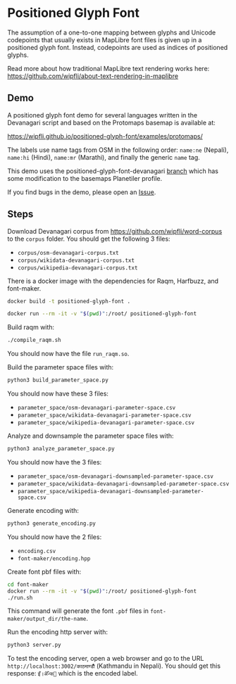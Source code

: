 # Positioned Glyph Font

The assumption of a one-to-one mapping between glyphs and Unicode codepoints that usually exists in MapLibre font files is given up in a positioned glyph font. Instead, codepoints are used as indices of positioned glyphs.

Read more about how traditional MapLibre text rendering works here: https://github.com/wipfli/about-text-rendering-in-maplibre

## Demo

A positioned glyph font demo for several languages written in the Devanagari script and based on the Protomaps basemap is available at:

https://wipfli.github.io/positioned-glyph-font/examples/protomaps/

The labels use name tags from OSM in the following order: `name:ne` (Nepali), `name:hi` (Hindi), `name:mr` (Marathi), and finally the generic `name` tag.

This demo uses the positioned-glyph-font-devanagari [branch](https://github.com/wipfli/basemaps/tree/positioned-glyph-font-devanagari) which has some modification to the basemaps Planetiler profile.

If you find bugs in the demo, please open an [Issue](https://github.com/wipfli/positioned-glyph-font/issues).

## Steps

Download Devanagari corpus from https://github.com/wipfli/word-corpus to the `corpus` folder. You should get the following 3 files:

- `corpus/osm-devanagari-corpus.txt`
- `corpus/wikidata-devanagari-corpus.txt`
- `corpus/wikipedia-devanagari-corpus.txt`

There is a docker image with the dependencies for Raqm, Harfbuzz, and font-maker.

```bash
docker build -t positioned-glyph-font .
```

```bash
docker run --rm -it -v "$(pwd)":/root/ positioned-glyph-font
```

Build raqm with:

```bash
./compile_raqm.sh
```

You should now have the file `run_raqm.so`.

Build the parameter space files with:

```bash
python3 build_parameter_space.py
```

You should now have these 3 files:

- `parameter_space/osm-devanagari-parameter-space.csv`
- `parameter_space/wikidata-devanagari-parameter-space.csv`
- `parameter_space/wikipedia-devanagari-parameter-space.csv`

Analyze and downsample the parameter space files with:

```bash
python3 analyze_parameter_space.py
```

You should now have the 3 files:

- `parameter_space/osm-devanagari-downsampled-parameter-space.csv`
- `parameter_space/wikidata-devanagari-downsampled-parameter-space.csv`
- `parameter_space/wikipedia-devanagari-downsampled-parameter-space.csv`


Generate encoding with:

```bash
python3 generate_encoding.py
```

You should now have the 2 files:

- `encoding.csv`
- `font-maker/encoding.hpp`

Create font pbf files with:

```bash
cd font-maker
docker run --rm -it -v "$(pwd)":/root/ positioned-glyph-font
./run.sh
```

This command will generate the font `.pbf` files in `font-maker/output_dir/the-name`.

Run the encoding http server with:

```bash
python3 server.py
```

To test the encoding server, open a web browser and go to the URL `http://localhost:3002/काठमाण्डौँ` (Kathmandu in Nepali). You should get this response: `इऀ।ऄऀ॰फ੏` which is the encoded label.
